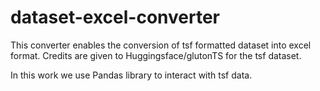 # dataset-excel-converter
This converter enables the conversion of tsf formatted dataset into excel format.  Credits are given to Huggingsface/glutonTS for the tsf dataset. 

In this work we use Pandas library to interact with tsf data.
